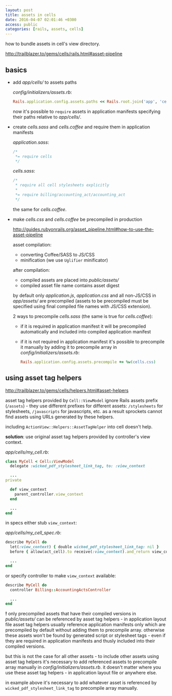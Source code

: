 ```yaml
---
layout: post
title: assets in cells
date: 2016-04-07 02:01:46 +0300
access: public
categories: [rails, assets, cells]
---
```


how to bundle assets in cell's view directory.

<!-- more -->

<http://trailblazer.to/gems/cells/rails.html#asset-pipeline>

## basics

- add _app/cells/_ to assets paths

  _config/initializers/assets.rb_:

  ```ruby
  Rails.application.config.assets.paths << Rails.root.join('app', 'cells')
  ```

  now it's possible to `require` assets in application manifests
  specifying their paths relative to _app/cells/_.

- create _cells.sass_ and _cells.coffee_ and require them in application manifests

  _application.sass_:

  ```sass
  /*
   *= require cells
   */
  ```

  _cells.sass_:

  ```sass
  /*
   * require all cell stylesheets explicitly
   *
   *= require billing/accounting_act/accounting_act
   */
  ```

  the same for _cells.coffee_.

- make _cells.css_ and _cells.coffee_ be precompiled in production

  <http://guides.rubyonrails.org/asset_pipeline.html#how-to-use-the-asset-pipeline>

  asset compilation:

  - converting Coffee/SASS to JS/CSS
  - minification (we use `Uglifier` minificator)

  after compilation:

  - compiled assets are placed into _public/assets/_
  - compiled asset file name contains asset digest

  by default only _application.js_, _application.css_ and all non-JS/CSS
  in _app/assets/_ are precompiled (assets to be precompiled must be
  specified using final compiled file names with JS/CSS extension).

  2 ways to precompile _cells.sass_ (the same is true for _cells.coffee_):

  - if it is required in application manifest it will be precompiled
    automatically and included into compiled application manifest
  - if it is not required in application manifest it's possible to
    precompile it manually by adding it to precompile array in
    _config/initializers/assets.rb_:

    ```ruby
    Rails.application.config.assets.precompile += %w(cells.css)
    ```

## using asset tag helpers

<http://trailblazer.to/gems/cells/helpers.html#asset-helpers>

asset tag helpers provided by `Cell::ViewModel` ignore Rails assets prefix
(`/assets`) - they use different prefixes for different assets:
`/stylesheets` for stylesheets, `/javascripts` for javascripts, etc.
as a result sprockets cannot find assets using URLs generated by these helpers.

including `ActionView::Helpers::AssetTagHelper` into cell doesn't help.

**solution**: use original asset tag helpers provided by controller's view context.

_app/cells/my_cell.rb_:

```ruby
class MyCell < Cell::ViewModel
  delegate :wicked_pdf_stylesheet_link_tag, to: :view_context

  ...
private

  def view_context
    parent_controller.view_context
  end

  ...
end
```

in specs either stub `view_context`:

_app/cells/my_cell_spec.rb_:

```ruby
describe MyCell do
  let(:view_context) { double wicked_pdf_stylesheet_link_tag: nil }
  before { allow(act_cell).to receive(:view_context).and_return view_context }

  ...
end
```

or specify controller to make `view_context` available:

```ruby
describe MyCell do
  controller Billing::AccountingActsController

  ...
end
```

**!** only precompiled assets that have their compiled versions in
_public/assets/_ can be referenced by asset tag helpers - in application
layout file asset tag helpers usually reference application manifests only
which are precompiled by default without adding them to precompile array.
otherwise these assets won't be found by generated script or stylesheet tags -
even if they are required in application manifests and thusly included into
their compiled versions.

but this is not the case for all other assets - to include other assets
using asset tag helpers it's necessary to add referenced assets to precompile
array manually in _config/initializers/assets.rb_. it doesn't matter where
you use these asset tag helpers - in application layout file or anywhere else.

in example above it's necessary to add whatever asset is referenced by
`wicked_pdf_stylesheet_link_tag` to precompile array manually.
